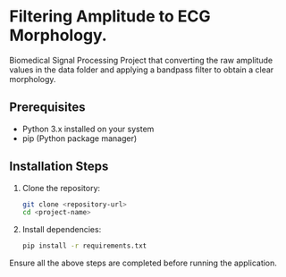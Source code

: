 # Filtering Amplitude to ECG Morphology. 

Biomedical Signal Processing Project that converting the raw amplitude values in the data folder and applying a bandpass filter to obtain a clear morphology.

## Prerequisites

- Python 3.x installed on your system
- pip (Python package manager)

## Installation Steps

1. Clone the repository:
    ```bash
    git clone <repository-url>
    cd <project-name>
    ```

2. Install dependencies:
    ```bash
    pip install -r requirements.txt
    ```

Ensure all the above steps are completed before running the application.
